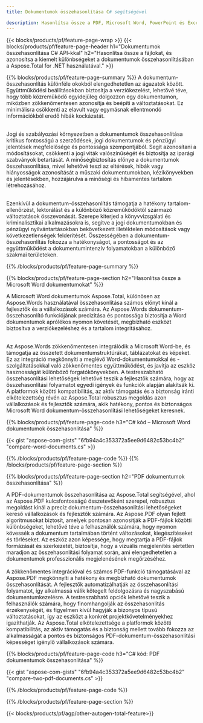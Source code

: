 ```yaml
---
title: Dokumentumok összehasonlítása C# segítségével 

description: Hasonlítsa össze a PDF, Microsoft Word, PowerPoint és Excel fájlokat a C# alkalmazáson keresztül. Szerezze meg a kiemelt összehasonlítási eredményeket.
---
```


{{< blocks/products/pf/feature-page-wrap >}}
{{< blocks/products/pf/feature-page-header h1="Dokumentumok összehasonlítása C# API-kkal" h2="Hasonlítsa össze a fájlokat, és azonosítsa a kiemelt különbségeket a dokumentumok összehasonlításában a Aspose.Total for .NET használatával." >}}

{{% blocks/products/pf/feature-page-summary %}}
A dokumentum-összehasonlítás különféle okokból elengedhetetlen az ágazatok között. Együttműködési beállításokban biztosítja a verziókezelést, lehetővé téve, hogy több közreműködő egyidejűleg dolgozzon egy dokumentumon, miközben zökkenőmentesen azonosítja és beépíti a változtatásokat. Ez minimálisra csökkenti az elavult vagy egymásnak ellentmondó információkból eredő hibák kockázatát.<br /><br />

Jogi és szabályozási környezetben a dokumentumok összehasonlítása kritikus fontosságú a szerződések, jogi dokumentumok és pénzügyi jelentések megfelelősége és pontossága szempontjából. Segít azonosítani a módosításokat, csökkenti a jogi viták valószínűségét és biztosítja az iparági szabványok betartását. A minőségbiztosítás előnye a dokumentumok összehasonlítása, mivel lehetővé teszi az eltérések, hibák vagy hiányosságok azonosítását a műszaki dokumentumokban, kézikönyvekben és jelentésekben, hozzájárulva a minőségi és hibamentes tartalom létrehozásához.<br /><br />

Ezenkívül a dokumentum-összehasonlítás támogatja a hatékony tartalom-ellenőrzést, lektorálást és a különböző közreműködőktől származó változtatások összevonását. Szerepe kiterjed a könyvvizsgálati és kriminalisztikai alkalmazásokra is, segítve a jogi dokumentumokban és pénzügyi nyilvántartásokban bekövetkezett illetéktelen módosítások vagy következetlenségek felderítését. Összességében a dokumentum-összehasonlítás fokozza a hatékonyságot, a pontosságot és az együttműködést a dokumentumintenzív folyamatokban a különböző szakmai területeken.

{{% /blocks/products/pf/feature-page-summary  %}}

{{% blocks/products/pf/feature-page-section  h2="Hasonlítsa össze a Microsoft Word dokumentumokat" %}}

A Microsoft Word dokumentumok Aspose.Total, különösen az Aspose.Words használatával összehasonlítása számos előnyt kínál a fejlesztők és a vállalkozások számára. Az Aspose.Words dokumentum-összehasonlító funkciójának precizitása és pontossága biztosítja a Word dokumentumok aprólékos nyomon követését, megbízható eszközt biztosítva a verziókezeléshez és a tartalom integritásához.<br /><br />

Az Aspose.Words zökkenőmentesen integrálódik a Microsoft Word-be, és támogatja az összetett dokumentumstruktúrákat, táblázatokat és képeket. Ez az integráció megkönnyíti a meglévő Word-dokumentumokkal és -szolgáltatásokkal való zökkenőmentes együttműködést, és javítja az eszköz hasznosságát különböző forgatókönyvekben. A testreszabható összehasonlítási lehetőségek lehetővé teszik a fejlesztők számára, hogy az összehasonlítási folyamatot egyedi igények és funkciók alapján alakítsák ki. A platformok közötti kompatibilitás, az aktív támogatás és a biztonság iránti elkötelezettség révén az Aspose.Total robusztus megoldás azon vállalkozások és fejlesztők számára, akik hatékony, pontos és biztonságos Microsoft Word dokumentum-összehasonlítási lehetőségeket keresnek.

{{% blocks/products/pf/feature-page-code h3="C# kód – Microsoft Word dokumentumok összehasonlítása" %}}

{{< gist "aspose-com-gists" "6fb94a4c353372a5ee9d6482c53bc4b2" "compare-word-documents.cs" >}}

{{% /blocks/products/pf/feature-page-code  %}}
{{% /blocks/products/pf/feature-page-section %}}

{{% blocks/products/pf/feature-page-section  h2="PDF dokumentumok összehasonlítása" %}}

A PDF-dokumentumok összehasonlítása az Aspose.Total segítségével, ahol az Aspose.PDF kulcsfontosságú összetevőként szerepel, robusztus megoldást kínál a precíz dokumentum-összehasonlítási lehetőségeket kereső vállalkozások és fejlesztők számára. Az Aspose.PDF olyan fejlett algoritmusokat biztosít, amelyek pontosan azonosítják a PDF-fájlok közötti különbségeket, lehetővé téve a felhasználók számára, hogy nyomon kövessék a dokumentum tartalmában történt változásokat, kiegészítéseket és törléseket. Az eszköz azon képessége, hogy megtartja a PDF-fájlok formázását és szerkezetét, biztosítja, hogy a vizuális megjelenítés sértetlen maradjon az összehasonlítási folyamat során, ami elengedhetetlen a dokumentumok professzionális megjelenésének megőrzéséhez.<br /><br />
A zökkenőmentes integrációval és számos PDF-funkció támogatásával az Aspose.PDF megkönnyíti a hatékony és megbízható dokumentumok összehasonlítását. A fejlesztők automatizálhatják az összehasonlítási folyamatot, így alkalmassá válik kötegelt feldolgozásra és nagyszabású dokumentumkezelésre. A testreszabható opciók lehetővé teszik a felhasználók számára, hogy finomhangolják az összehasonlítás érzékenységét, és figyelmen kívül hagyják a bizonyos típusú változtatásokat, így az eszközt a konkrét projektkövetelményekhez igazíthatják. Az Aspose.Total elkötelezettsége a platformok közötti kompatibilitás, az aktív támogatás és a biztonság mellett tovább fokozza az alkalmasságát a pontos és biztonságos PDF-dokumentum-összehasonlítási képességet igénylő vállalkozások számára.

{{% blocks/products/pf/feature-page-code h3="C# kód: PDF dokumentumok összehasonlítása" %}}

{{< gist "aspose-com-gists" "6fb94a4c353372a5ee9d6482c53bc4b2" "compare-two-pdf-documents.cs" >}}

{{% /blocks/products/pf/feature-page-code  %}}

{{% /blocks/products/pf/feature-page-section %}}

{{< blocks/products/pf/agp/other-autogen-total-feature>}}
